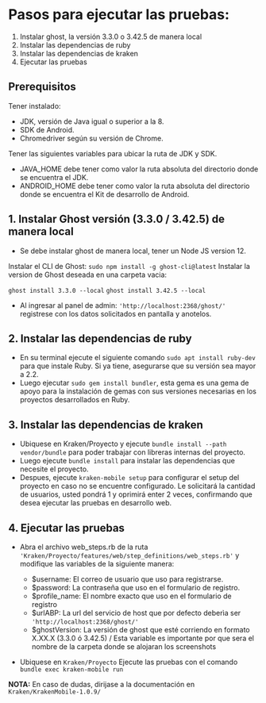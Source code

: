 # Pasos para ejecutar las pruebas:
1. Instalar ghost, la versión 3.3.0 o 3.42.5 de manera local
2. Instalar las dependencias de ruby
3. Instalar las dependencias de kraken
4. Ejecutar las pruebas

## Prerequisitos
Tener instalado:
- JDK, versión de Java igual o superior a la 8.
- SDK de Android.
- Chromedriver según su versión de Chrome.

Tener las siguientes variables para ubicar la ruta de JDK y SDK.
- JAVA_HOME debe tener como valor la ruta absoluta del directorio donde se encuentra el JDK.
- ANDROID_HOME debe tener como valor la ruta absoluta del directorio donde se encuentra el Kit de desarrollo de Android.

## 1. Instalar Ghost versión (3.3.0 / 3.42.5) de manera local
- Se debe instalar ghost de manera local, tener un Node JS version 12.

Instalar el CLI de Ghost:
```sudo npm install -g ghost-cli@latest```
Instalar la version de Ghost deseada en una carpeta vacia:

```ghost install 3.3.0 --local```
```ghost install 3.42.5 --local```

- Al ingresar al panel de admin: ```'http://localhost:2368/ghost/'``` registrese con los datos solicitados en pantalla y anotelos.


## 2. Instalar las dependencias de ruby
- En su terminal ejecute el siguiente comando ```sudo apt install ruby-dev``` para que instale Ruby. Si ya tiene, asegurarse que su versión sea mayor a 2.2.
- Luego ejecutar ```sudo gem install bundler```, esta gema es una gema de apoyo para la instalación de gemas con sus versiones necesarias en los proyectos desarrollados en Ruby.

## 3. Instalar las dependencias de kraken
- Ubiquese en Kraken/Proyecto y ejecute ```bundle install --path vendor/bundle``` para poder trabajar con libreras internas del proyecto.
- Luego ejecute ```bundle install``` para instalar las dependencias que necesite el proyecto.
- Despues, ejecute ```kraken-mobile setup``` para configurar el setup del proyecto en caso no se encuentre configurado. Le solicitará la cantidad de usuarios, usted pondrá 1 y oprimirá enter 2 veces, confirmando que desea ejecutar las pruebas en desarrollo web.

## 4. Ejecutar las pruebas

- Abra el archivo web_steps.rb de la ruta ```'Kraken/Proyecto/features/web/step_definitions/web_steps.rb'``` y modifique las variables de la siguiente manera:

    * $username: El correo de usuario que uso para registrarse.
    * $password: La contraseña que uso en el formulario de registro.
    * $profile_name: El nombre exacto que uso en el formulario de registro
    * $urlABP: La url del servicio de host que por defecto deberìa ser ```'http://localhost:2368/ghost/'```
    * $ghostVersion: La versión de ghost que esté corriendo en formato X.XX.X (3.3.0 ó 3.42.5) / Esta variable es importante por que sera el nombre de la carpeta donde se alojaran los screenshots

- Ubiquese en ```Kraken/Proyecto``` Ejecute las pruebas con el comando ```bundle exec kraken-mobile run```


**NOTA:** En caso de dudas, dirijase a la documentación en ```Kraken/KrakenMobile-1.0.9/```
